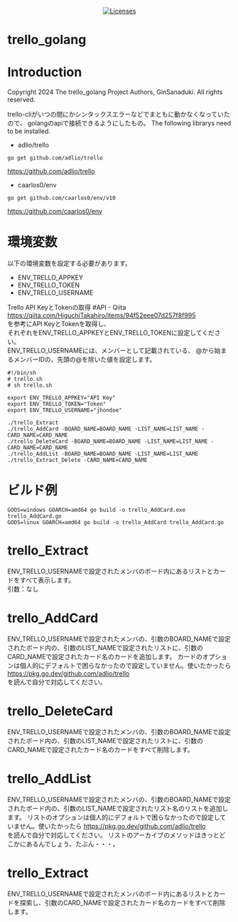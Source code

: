 <p align="center">
    <a href="https://opensource.org/licenses/BSD-3-Clause"><img src="https://img.shields.io/badge/license-bsd-orange.svg" alt="Licenses"></a>
</p>

# trello_golang

# Introduction
Copyright 2024 The trello_golang Project Authors, GinSanaduki.
All rights reserved.

trello-cliがいつの間にかシンタックスエラーなどでまともに動かなくなっていたので、
golangのapiで接続できるようにしたもの。
The following librarys need to be installed.
* adlio/trello
```
go get github.com/adlio/trello
```
https://github.com/adlio/trello
* caarlos0/env
```
go get github.com/caarlos0/env/v10
```
https://github.com/caarlos0/env

# 環境変数
以下の環境変数を設定する必要があります。  
* ENV_TRELLO_APPKEY
* ENV_TRELLO_TOKEN
* ENV_TRELLO_USERNAME

Trello API KeyとTokenの取得 #API - Qiita  
https://qiita.com/HiguchiTakahiro/items/94f52eee07d257f8f995  
を参考にAPI KeyとTokenを取得し、  
それぞれをENV_TRELLO_APPKEYとENV_TRELLO_TOKENに設定してください。  
ENV_TRELLO_USERNAMEには、メンバーとして記載されている、
@から始まるメンバーIDの、先頭の@を除いた値を設定します。
```
#!/bin/sh
# trello.sh
# sh trello.sh

export ENV_TRELLO_APPKEY="API Key"
export ENV_TRELLO_TOKEN="Token"
export ENV_TRELLO_USERNAME="jhondoe"

./trello_Extract
./trello_AddCard -BOARD_NAME=BOARD_NAME -LIST_NAME=LIST_NAME -CARD_NAME=CARD_NAME
./trello_DeleteCard -BOARD_NAME=BOARD_NAME -LIST_NAME=LIST_NAME -CARD_NAME=CARD_NAME
./trello_AddList -BOARD_NAME=BOARD_NAME -LIST_NAME=LIST_NAME
./trello_Extract_Delete -CARD_NAME=CARD_NAME
```

# ビルド例
```
GOOS=windows GOARCH=amd64 go build -o trello_AddCard.exe trello_AddCard.go
GOOS=linux GOARCH=amd64 go build -o trello_AddCard trello_AddCard.go
```

# trello_Extract
ENV_TRELLO_USERNAMEで設定されたメンバのボード内にあるリストとカードをすべて表示します。  
引数：なし

# trello_AddCard
ENV_TRELLO_USERNAMEで設定されたメンバの、引数のBOARD_NAMEで設定されたボード内の、引数のLIST_NAMEで設定されたリストに、引数のCARD_NAMEで設定されたカード名のカードを追加します。
カードのオプションは個人的にデフォルトで困らなかったので設定していません。使いたかったら
https://pkg.go.dev/github.com/adlio/trello  
を読んで自分で対応してください。

# trello_DeleteCard
ENV_TRELLO_USERNAMEで設定されたメンバの、引数のBOARD_NAMEで設定されたボード内の、引数のLIST_NAMEで設定されたリストに、引数のCARD_NAMEで設定されたカード名のカードをすべて削除します。

# trello_AddList
ENV_TRELLO_USERNAMEで設定されたメンバの、引数のBOARD_NAMEで設定されたボード内の、引数のLIST_NAMEで設定されたリスト名のリストを追加します。
リストのオプションは個人的にデフォルトで困らなかったので設定していません。使いたかったら
https://pkg.go.dev/github.com/adlio/trello  
を読んで自分で対応してください。
リストのアーカイブのメソッドはきっとどこかにあるんでしょう、たぶん・・・。

# trello_Extract
ENV_TRELLO_USERNAMEで設定されたメンバのボード内にあるリストとカードを探索し、引数のCARD_NAMEで設定されたカード名のカードをすべて削除します。

